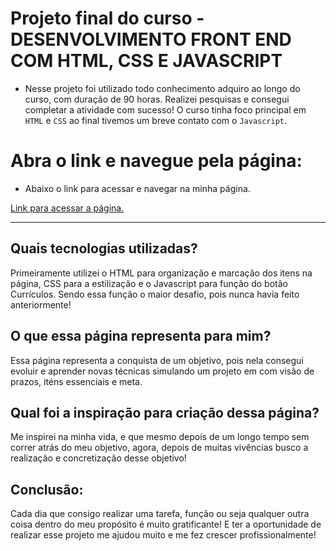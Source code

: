 # Projeto final do curso - DESENVOLVIMENTO FRONT END COM HTML, CSS E JAVASCRIPT

- Nesse projeto foi utilizado todo conhecimento adquiro ao longo do curso, com duração de 90 horas. Realizei pesquisas e consegui completar a atividade com sucesso! O curso tinha foco principal em `HTML` e `CSS` ao final tivemos um breve contato com o `Javascript`.

# Abra o link e navegue pela página:

- Abaixo o link para acessar e navegar na minha página.

<a href="https://marcelodecarli.github.io/MarceloDeCarliRocha/" target="_blank">Link para acessar a página.</a>

---

## Quais tecnologias utilizadas?

Primeiramente utilizei o HTML para organização e marcação dos itens na página, CSS para a estilização e o Javascript para função do botão Currículos. Sendo essa função o maior desafio, pois nunca havia feito anteriormente!

## O que essa página representa para mim?
Essa página representa a conquista de um objetivo, pois nela consegui evoluir e aprender novas técnicas simulando um projeto em com visão de prazos, iténs essenciais e meta.

## Qual foi a inspiração para criação dessa página?

Me inspirei na minha vida, e que mesmo depois de um longo tempo sem correr atrás do meu objetivo, agora, depois de muitas vivências busco a realização e concretização desse objetivo!

## Conclusão:

Cada dia que consigo realizar uma tarefa, função ou seja qualquer outra coisa dentro do meu propósito é muito gratificante! E ter a oportunidade de realizar esse projeto me ajudou muito e me fez crescer profissionalmente!